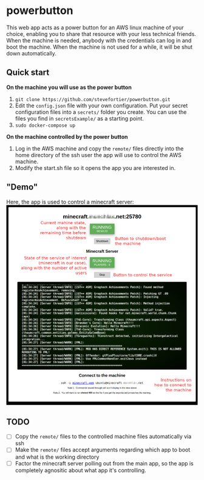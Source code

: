 # powerbutton
This web app acts as a power button for an AWS linux machine of your choice, enabling you to share that resource with your less technical friends. When the machine is needed, anybody with the credentials can log in and boot the machine.
When the machine is not used for a while, it will be shut down automatically.

## Quick start
**On the machine you will use as the power button**
1. `git clone https://github.com/stevefortier/powerbutton.git`
2. Edit the `config.json` file with your own configuration. Put your secret configuration files into a `secrets/` folder you create. You can use the files you find in `secretsExample/` as a starting point.
3. `sudo docker-compose up`

**On the machine controlled by the power button**
1. Log in the AWS machine and copy the `remote/` files directly into the home directory of the ssh user the app will use to control the AWS machine.
2. Modify the start.sh file so it opens the app you are interested in.

## "Demo"
Here, the app is used to control a minecraft server:
![Ui Example](demo.png)

## TODO
- [ ] Copy the `remote/` files to the controlled machine files automatically via ssh
- [ ] Make the `remote/` files accept arguments regarding which app to boot and what is the working directory
- [ ] Factor the minecraft server polling out from the main app, so the app is completely agnositic about what app it's controlling.
